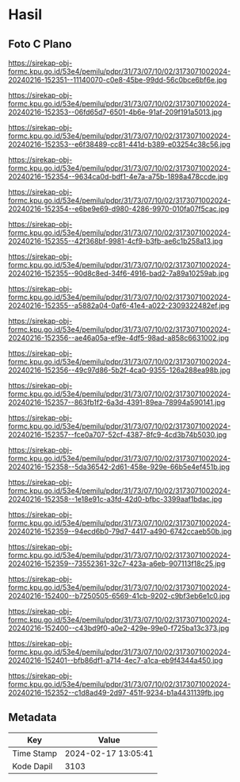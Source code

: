 # Hasil

## Foto C Plano

https://sirekap-obj-formc.kpu.go.id/53e4/pemilu/pdpr/31/73/07/10/02/3173071002024-20240216-152351--11140070-c0e8-45be-99dd-56c0bce6bf6e.jpg

https://sirekap-obj-formc.kpu.go.id/53e4/pemilu/pdpr/31/73/07/10/02/3173071002024-20240216-152353--06fd65d7-6501-4b6e-91af-209f191a5013.jpg

https://sirekap-obj-formc.kpu.go.id/53e4/pemilu/pdpr/31/73/07/10/02/3173071002024-20240216-152353--e6f38489-cc81-441d-b389-e03254c38c56.jpg

https://sirekap-obj-formc.kpu.go.id/53e4/pemilu/pdpr/31/73/07/10/02/3173071002024-20240216-152354--9634ca0d-bdf1-4e7a-a75b-1898a478ccde.jpg

https://sirekap-obj-formc.kpu.go.id/53e4/pemilu/pdpr/31/73/07/10/02/3173071002024-20240216-152354--e6be9e69-d980-4286-9970-010fa07f5cac.jpg

https://sirekap-obj-formc.kpu.go.id/53e4/pemilu/pdpr/31/73/07/10/02/3173071002024-20240216-152355--42f368bf-9981-4cf9-b3fb-ae6c1b258a13.jpg

https://sirekap-obj-formc.kpu.go.id/53e4/pemilu/pdpr/31/73/07/10/02/3173071002024-20240216-152355--90d8c8ed-34f6-4916-bad2-7a89a10259ab.jpg

https://sirekap-obj-formc.kpu.go.id/53e4/pemilu/pdpr/31/73/07/10/02/3173071002024-20240216-152355--a5882a04-0af6-41e4-a022-2309322482ef.jpg

https://sirekap-obj-formc.kpu.go.id/53e4/pemilu/pdpr/31/73/07/10/02/3173071002024-20240216-152356--ae46a05a-ef9e-4df5-98ad-a858c6631002.jpg

https://sirekap-obj-formc.kpu.go.id/53e4/pemilu/pdpr/31/73/07/10/02/3173071002024-20240216-152356--49c97d86-5b2f-4ca0-9355-126a288ea98b.jpg

https://sirekap-obj-formc.kpu.go.id/53e4/pemilu/pdpr/31/73/07/10/02/3173071002024-20240216-152357--863fb1f2-6a3d-4391-89ea-78994a590141.jpg

https://sirekap-obj-formc.kpu.go.id/53e4/pemilu/pdpr/31/73/07/10/02/3173071002024-20240216-152357--fce0a707-52cf-4387-8fc9-4cd3b74b5030.jpg

https://sirekap-obj-formc.kpu.go.id/53e4/pemilu/pdpr/31/73/07/10/02/3173071002024-20240216-152358--5da36542-2d61-458e-929e-66b5e4ef451b.jpg

https://sirekap-obj-formc.kpu.go.id/53e4/pemilu/pdpr/31/73/07/10/02/3173071002024-20240216-152358--1e18e91c-a3fd-42d0-bfbc-3399aaf1bdac.jpg

https://sirekap-obj-formc.kpu.go.id/53e4/pemilu/pdpr/31/73/07/10/02/3173071002024-20240216-152359--94ecd6b0-79d7-4417-a490-6742ccaeb50b.jpg

https://sirekap-obj-formc.kpu.go.id/53e4/pemilu/pdpr/31/73/07/10/02/3173071002024-20240216-152359--73552361-32c7-423a-a6eb-907113f18c25.jpg

https://sirekap-obj-formc.kpu.go.id/53e4/pemilu/pdpr/31/73/07/10/02/3173071002024-20240216-152400--b7250505-6569-41cb-9202-c9bf3eb6e1c0.jpg

https://sirekap-obj-formc.kpu.go.id/53e4/pemilu/pdpr/31/73/07/10/02/3173071002024-20240216-152400--c43bd9f0-a0e2-429e-99e0-f725ba13c373.jpg

https://sirekap-obj-formc.kpu.go.id/53e4/pemilu/pdpr/31/73/07/10/02/3173071002024-20240216-152401--bfb86df1-a714-4ec7-a1ca-eb9f4344a450.jpg

https://sirekap-obj-formc.kpu.go.id/53e4/pemilu/pdpr/31/73/07/10/02/3173071002024-20240216-152352--c1d8ad49-2d97-451f-9234-b1a4431139fb.jpg


## Metadata

| Key        | Value               |
| ---------- | ------------------- |
| Time Stamp | 2024-02-17 13:05:41 |
| Kode Dapil | 3103                |



